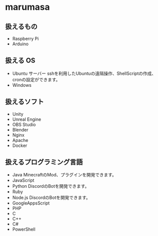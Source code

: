 # marumasa

## 扱えるもの

- Raspberry Pi
- Arduino

## 扱える OS

- Ubuntu サーバー
  sshを利用したUbuntuの遠隔操作、ShellScriptの作成、cronの設定ができます。
- Windows

## 扱えるソフト

- Unity
- Unreal Engine
- OBS Studio
- Blender
- Nginx
- Apache
- Docker

## 扱えるプログラミング言語

- Java
  MinecraftのMod、プラグインを開発できます。
- JavaScript
- Python
  DiscordのBotを開発できます。
- Ruby
- Node.js
  DiscordのBotを開発できます。
- GoogleAppsScript
- PHP
- C
- C++
- C#
- PowerShell
